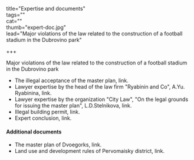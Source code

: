 title="Expertise and documents"  
tags=""   
cat=""  
thumb="expert-doc.jpg"  
lead="Major violations of the law related to the construction of a football stadium in the Dubrovino park"

+++

Major violations of the law related to the construction of a football stadium in the Dubrovino park

* The illegal acceptance of the master plan, link. 
* Lawyer expertise by the head of the law firm "Ryabinin and Co", A.Yu. Ryabinina, link.
* Lawyer expertise by the organization "City Law", "On the legal grounds for issuing the master plan", L.D.Stelnikova, link.
* Illegal building permit, link.
* Expert conclusion, link.

#### Additional documents

* The master plan of Dvoegorks, link. 
* Land use and development rules of Pervomaisky district, link.
